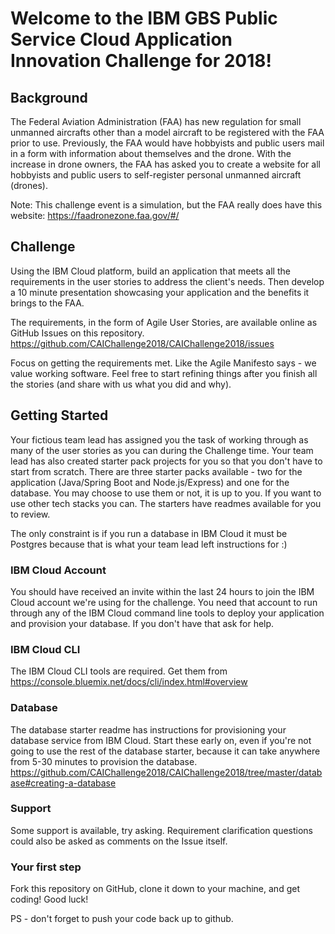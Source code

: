 # Welcome to the IBM GBS Public Service Cloud Application Innovation Challenge for 2018!

## Background

The Federal Aviation Administration (FAA) has new regulation for small unmanned aircrafts other than a model aircraft to be registered with the FAA prior to use. Previously, the FAA would have hobbyists and public users mail in a form with information about themselves and the drone. With the increase in drone owners, the FAA has asked you to create a website for all hobbyists and public users to self-register personal unmanned aircraft (drones).

Note: This challenge event is a simulation, but the FAA really does have this website: https://faadronezone.faa.gov/#/

## Challenge
Using the IBM Cloud platform, build an application that meets all the requirements in the user stories to address the client's needs. Then develop a 10 minute presentation showcasing your application and the benefits it brings to the FAA.  

The requirements, in the form of Agile User Stories, are available online as GitHub Issues on this repository. https://github.com/CAIChallenge2018/CAIChallenge2018/issues

Focus on getting the requirements met. Like the Agile Manifesto says - we value working software. Feel free to start refining things after you finish all the stories (and share with us what you did and why). 

## Getting Started

Your fictious team lead has assigned you the task of working through as many of the user stories as you can during the Challenge time. Your team lead has also created starter pack projects for you so that you don't have to start from scratch. There are three starter packs available - two for the application (Java/Spring Boot and Node.js/Express) and one for the database. You may choose to use them or not, it is up to you. If you want to use other tech stacks you can. The starters have readmes available for you to review.

The only constraint is if you run a database in IBM Cloud it must be Postgres because that is what your team lead left instructions for :)

### IBM Cloud Account
You should have received an invite within the last 24 hours to join the IBM Cloud account we're using for the challenge. You need that account to run through any of the IBM Cloud command line tools to deploy your application and provision your database. If you don't have that ask for help. 

### IBM Cloud CLI
The IBM Cloud CLI tools are required. Get them from https://console.bluemix.net/docs/cli/index.html#overview

### Database
The database starter readme has instructions for provisioning your database service from IBM Cloud. Start these early on, even if you're not going to use the rest of the database starter, because it can take anywhere from 5-30 minutes to provision the database. https://github.com/CAIChallenge2018/CAIChallenge2018/tree/master/database#creating-a-database

### Support
Some support is available, try asking. Requirement clarification questions could also be asked as comments on the Issue itself. 

### Your first step

Fork this repository on GitHub, clone it down to your machine, and get coding! Good luck!

PS - don't forget to push your code back up to github. 


